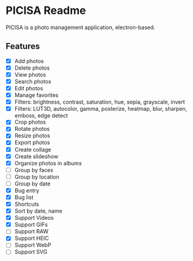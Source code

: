 # PICISA Readme

PICISA is a photo management application, electron-based.

## Features

- [x] Add photos
- [x] Delete photos
- [x] View photos
- [x] Search photos
- [x] Edit photos
- [x] Manage favorites
- [x] Filters: brightness, contrast, saturation, hue, sepia, grayscale, invert
- [x] Filters: LUT3D, autocolor, gamma, posterize, heatmap, blur, sharpen, emboss, edge detect
- [x] Crop photos
- [x] Rotate photos
- [x] Resize photos
- [x] Export photos
- [x] Create collage
- [x] Create slideshow
- [x] Organize photos in albums
- [ ] Group by faces
- [ ] Group by location
- [ ] Group by date
- [x] Bug entry
- [x] Bug list
- [x] Shortcuts
- [x] Sort by date, name
- [x] Support Videos
- [x] Support GIFs
- [ ] Support RAW
- [x] Support HEIC
- [ ] Support WebP
- [ ] Support SVG

